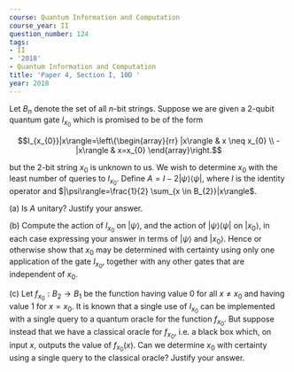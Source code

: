 ```yaml
---
course: Quantum Information and Computation
course_year: II
question_number: 124
tags:
- II
- '2018'
- Quantum Information and Computation
title: 'Paper 4, Section I, 10D '
year: 2018
---
```




Let $B_{n}$ denote the set of all $n$-bit strings. Suppose we are given a 2-qubit quantum gate $I_{x_{0}}$ which is promised to be of the form

$$I_{x_{0}}|x\rangle=\left\{\begin{array}{rr}
|x\rangle & x \neq x_{0} \\
-|x\rangle & x=x_{0}
\end{array}\right.$$

but the 2-bit string $x_{0}$ is unknown to us. We wish to determine $x_{0}$ with the least number of queries to $I_{x_{0}}$. Define $A=I-2|\psi\rangle\langle\psi|$, where $I$ is the identity operator and $|\psi\rangle=\frac{1}{2} \sum_{x \in B_{2}}|x\rangle$.

(a) Is $A$ unitary? Justify your answer.

(b) Compute the action of $I_{x_{0}}$ on $|\psi\rangle$, and the action of $|\psi\rangle\langle\psi|$ on $\left|x_{0}\right\rangle$, in each case expressing your answer in terms of $|\psi\rangle$ and $\left|x_{0}\right\rangle$. Hence or otherwise show that $x_{0}$ may be determined with certainty using only one application of the gate $I_{x_{0}}$, together with any other gates that are independent of $x_{0}$.

(c) Let $f_{x_{0}}: B_{2} \rightarrow B_{1}$ be the function having value 0 for all $x \neq x_{0}$ and having value 1 for $x=x_{0}$. It is known that a single use of $I_{x_{0}}$ can be implemented with a single query to a quantum oracle for the function $f_{x_{0}}$. But suppose instead that we have a classical oracle for $f_{x_{0}}$, i.e. a black box which, on input $x$, outputs the value of $f_{x_{0}}(x)$. Can we determine $x_{0}$ with certainty using a single query to the classical oracle? Justify your answer.